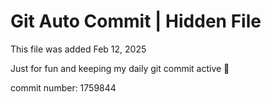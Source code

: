 # Git Auto Commit | Hidden File

This file was added Feb 12, 2025

Just for fun and keeping my daily git commit active 🤪

commit number: 1759844
